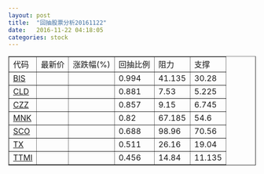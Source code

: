 ```yaml
---
layout: post
title:  "回抽股票分析20161122"
date:   2016-11-22 04:18:05
categories: stock
---
```

<script type="text/javascript">
var stockList = []
stockList.push('gb_bis');
stockList.push('gb_cld');
stockList.push('gb_czz');
stockList.push('gb_mnk');
stockList.push('gb_sco');
stockList.push('gb_tx');
stockList.push('gb_ttmi');
</script>
<table border="1">
 <tr>
 <td>代码</td>
 <td>最新价</td>
 <td>涨跌幅(%)</td>
 <td>回抽比例</td>
 <td>阻力</td>
 <td>支撑</td>
</tr>
  <tr id="bis">
  <td><a href="http://stock.finance.sina.com.cn/usstock/quotes/BIS.html" target="_blank">BIS</a></td><td></td><td></td><td>0.994</td><td>41.135</td><td>30.28</td></tr>
  <tr id="cld">
  <td><a href="http://stock.finance.sina.com.cn/usstock/quotes/CLD.html" target="_blank">CLD</a></td><td></td><td></td><td>0.881</td><td>7.53</td><td>5.225</td></tr>
  <tr id="czz">
  <td><a href="http://stock.finance.sina.com.cn/usstock/quotes/CZZ.html" target="_blank">CZZ</a></td><td></td><td></td><td>0.857</td><td>9.15</td><td>6.745</td></tr>
  <tr id="mnk">
  <td><a href="http://stock.finance.sina.com.cn/usstock/quotes/MNK.html" target="_blank">MNK</a></td><td></td><td></td><td>0.82</td><td>67.185</td><td>54.6</td></tr>
  <tr id="sco">
  <td><a href="http://stock.finance.sina.com.cn/usstock/quotes/SCO.html" target="_blank">SCO</a></td><td></td><td></td><td>0.688</td><td>98.96</td><td>70.56</td></tr>
  <tr id="tx">
  <td><a href="http://stock.finance.sina.com.cn/usstock/quotes/TX.html" target="_blank">TX</a></td><td></td><td></td><td>0.511</td><td>26.16</td><td>19.04</td></tr>
  <tr id="ttmi">
  <td><a href="http://stock.finance.sina.com.cn/usstock/quotes/TTMI.html" target="_blank">TTMI</a></td><td></td><td></td><td>0.456</td><td>14.84</td><td>11.135</td></tr>
</table>
